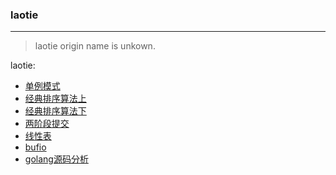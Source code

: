 ### laotie
---
> laotie origin name is unkown.

laotie:
- [单例模式](laotie/单例模式.md)
- [经典排序算法上](laotie/经典排序算法上.md)
- [经典排序算法下](laotie/经典排序算法下.md)
- [两阶段提交](laotie/两阶段提交.md)
- [线性表](laotie/线性表.md)
- [bufio](laotie/bufio.md)
- [golang源码分析](laotie/golang源码分析.md)